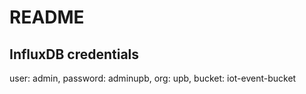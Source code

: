 # README

## InfluxDB credentials
user: admin, password: adminupb, org: upb, bucket: iot-event-bucket
